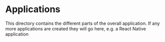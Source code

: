 # Applications

This directory contains the different parts of the overall application. If any more applications are created they will go here, e.g. a React Native application

